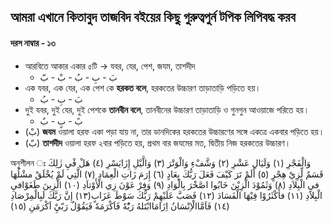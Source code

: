 ## আমরা এখানে কিতাবুদ তাজবিদ বইয়ের কিছু গুরুত্বপুর্ন টপিক লিপিবদ্ধ করব

#### দরস নাম্বার - ১৩

- আরবিতে আকার একার ৫টি -> যবর, যের, পেশ, জযম, তাশদীদ
  - بَ - بِ - بُ - بْ - بّ
- এক যবর, এক যের, এক পেশ কে **হরকত বলে**, হরকতের উচ্চারণ তাড়াতাড়ি পড়িতে হয়।
  - بَ - بِ - بُ
- দুই যবর, দুই যের, দুই পেশকে **তানবীন বলে**, তানবীনের উচ্চারণ তাড়াতাড়ি ও গুনগুন আওয়াজে পরিতে হয়।
  - بً - بٍ - بٌ
- (بْ) **জযম** ওয়ালা হরফ একা পড়া যায় না, তার ডানদিকের হরকতের উচ্চারণের সঙ্গে একত্রে একবার পড়িতে হয়।
- (بّ) **তাশদীদ** ওয়ালা হরফ ২বার পড়িতে হয়, প্রথম বার জযমের মত, দ্বিতীয় নিজ হরকতের উচ্চারণ।

অনুশীলন ঃ
وَالْفَجْرِ (١) وَلَيَالِ عَشْرِ (٢) وَشَّفْءِ وَالْوَتْرَ (٣) وَالَّيْلِ إِزَايَسْرِ (٤) هَلْ فْيِ زٰلِكَ قَسَمٌ لِّزِيْ هِجْرٍ (٥) أَلَمْ تَرَ كَيْفَ فَعَلَ رَبُّكَ بِعَادٍ (٦) إِرَمَ زَاتِ الْعِمَادِ (٧) الَّتِي لَمْ يُخْلَقْ مشْلُهَا فيِ الْبِلاَدِ (٨) وَثَمُوْدَ الَّزِيْنَ خَابُوا اصَّخْرَ بِالْوَادِ (٩) وَفِرْ عَوْنَ زِي الْأَوْتاَدِ (١٠) الَّزِينَ طَغَوْافيِ الْبِلاَدِ (١١) فأَكْثَرُوْا فِيْهَا الْفَسَادَ (١٢) فَصَبَّ عَلَيْهِمْ رَبُّكَ سَوْطَ عَزَابٍ(١٣) إِنَّ رَبَّكَ لَبِالْمِرْصَادِ (١٤) فَاَمَّاالْاِنْسَانُ اِزَامَاابْتَلهُ رَبُْهٗ فَاَكْرَمَهٗ فَيَقُوْلُ رَبّيِْ اَكْرَمَنِ (١٥)
